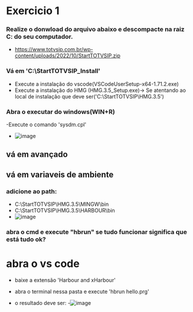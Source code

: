 #   Exercicio 1
### Realize o donwload do arquivo abaixo e descompacte na raiz C: do seu computador.
 - https://www.totvsip.com.br/wp-content/uploads/2022/10/StartTOTVSIP.zip

### Vá em 'C:\StartTOTVSIP\_Install'
- Execute a instalação do vscode(VSCodeUserSetup-x64-1.71.2.exe)
- Execute a instalação do HMG (HMG.3.5_Setup.exe)-> Se atentando ao local de instalação que deve ser('C:\StartTOTVSIP\HMG.3.5') 
### Abra o executar do windows(WIN+R)
-Execute o comando 'sysdm.cpl'
- ![image](https://user-images.githubusercontent.com/51290633/195443094-2dc5849a-3bf4-4597-aff5-940a4102b37a.png)
## vá em avançado
## vá em variaveis de ambiente
### adicione ao path:
 - C:\StartTOTVSIP\HMG.3.5\MINGW\bin
 - C:\StartTOTVSIP\HMG.3.5\HARBOUR\bin
 - ![image](https://user-images.githubusercontent.com/51290633/195445012-142d0c2c-1e07-45af-a66c-3a4e6e3a0b0e.png)
### abra o cmd e execute "hbrun" se tudo funcionar significa que está tudo ok?
# abra o vs code

- baixe a extensão 'Harbour and xHarbour'

- abra o terminal nessa pasta e execute 'hbrun hello.prg'
- o resultado deve ser:
-![image](https://user-images.githubusercontent.com/51290633/195449200-f590f7a8-131b-4c57-bfe3-69acd1c56d01.png)
